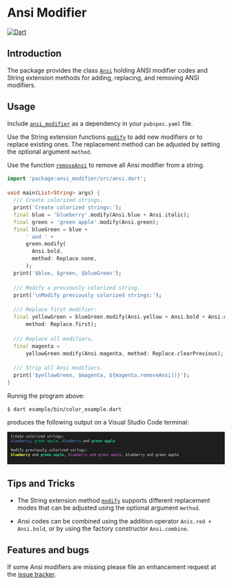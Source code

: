 # Ansi Modifier
[![Dart](https://github.com/simphotonics/ansi_modifier/actions/workflows/dart.yml/badge.svg)](https://github.com/simphotonics/ansi_modifier/actions/workflows/dart.yml)

## Introduction

The package provides the class [`Ansi`][Ansi] holding ANSI modifier codes and
String extension methods for adding, replacing, and removing ANSI modifiers.


## Usage

Include [`ansi_modifier`][ansi_modifier] as a dependency
 in your `pubspec.yaml` file.

Use the String extension functions [`modify`][modify] to add new modifiers or
to replace existing ones. The replacement method can be adjusted by setting the
optional argument `method`.

Use the function [`removeAnsi`][removeAnsi] to remove
all Ansi modifier from a string.

```Dart
import 'package:ansi_modifier/src/ansi.dart';

void main(List<String> args) {
  /// Create colorized strings.
  print('Create colorized strings:');
  final blue = 'blueberry'.modify(Ansi.blue + Ansi.italic);
  final green = 'green apple'.modify(Ansi.green);
  final blueGreen = blue +
      ' and ' +
      green.modify(
        Ansi.bold,
        method: Replace.none,
      );
  print('$blue, $green, $blueGreen');

  /// Modify a previously colorized string.
  print('\nModify previously colorized strings:');

  /// Replace first modifier:
  final yellowGreen = blueGreen.modify(Ansi.yellow + Ansi.bold + Ansi.underline,
      method: Replace.first);

  /// Replace all modifiers.
  final magenta =
      yellowGreen.modify(Ansi.magenta, method: Replace.clearPrevious);

  /// Strip all Ansi modifiers.
  print('$yellowGreen, $magenta, ${magenta.removeAnsi()}');
}
```

Runnig the program above:
```Console
$ dart example/bin/color_example.dart
```
produces the following output on a Visual Studio Code terminal:

![Console Output](https://raw.githubusercontent.com/simphotonics/ansi_modifier/main/images/console_output.png)


## Tips and Tricks

* The String extension method [`modify`][modify] supports different
replacement modes that can be adjusted using the optional argument `method`.

* Ansi codes can be combined using the addition operator `Anis.red + Ansi.bold`,
or by using the factory constructor `Ansi.combine`.

## Features and bugs

If some Ansi modifiers are missing please file an enhancement request
at the [issue tracker][tracker].

[tracker]: https://github.com/simphotonics/ansi_modifier/issues

[ansi_modifier]: https://pub.dev/packages/ansi_modifier

[Ansi]: https://pub.dev/packages/ansi_modifier/doc/api/ansi_modifier/Ansi-class.html

[modify]: https://pub.dev/documentation/ansi_modifier/doc/api/ansi_modifier/AnsiModifier/modify.html

[removeAnsi]: https://pub.dev/documentation/ansi_modifier/doc/api/ansi_modifier/AnsiModifier/removeAnsi.html
